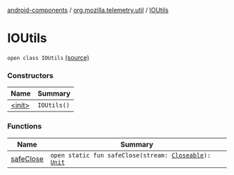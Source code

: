 [android-components](../../index.md) / [org.mozilla.telemetry.util](../index.md) / [IOUtils](./index.md)

# IOUtils

`open class IOUtils` [(source)](https://github.com/mozilla-mobile/android-components/blob/master/components/service/telemetry/src/main/java/org/mozilla/telemetry/util/IOUtils.java#L13)

### Constructors

| Name | Summary |
|---|---|
| [&lt;init&gt;](-init-.md) | `IOUtils()` |

### Functions

| Name | Summary |
|---|---|
| [safeClose](safe-close.md) | `open static fun safeClose(stream: `[`Closeable`](http://docs.oracle.com/javase/7/docs/api/java/io/Closeable.html)`): `[`Unit`](https://kotlinlang.org/api/latest/jvm/stdlib/kotlin/-unit/index.html) |
